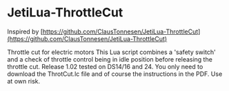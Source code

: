 # JetiLua-ThrottleCut
Inspired by [https://github.com/ClausTonnesen/JetiLua-ThrottleCut](https://github.com/ClausTonnesen/JetiLua-ThrottleCut)

Throttle cut for electric motors This Lua script combines a 'safety switch' and a check of throttle control being in idle position before releasing the throttle cut.
Release 1.02 tested on DS14/16 and 24.
You only need to download the ThrotCut.lc file and of course the instructions in the PDF.
Use at own risk.
